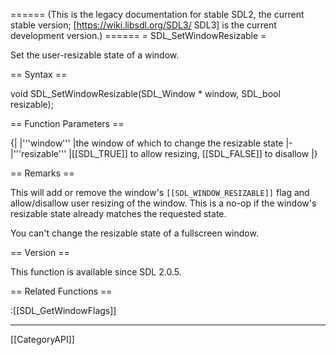 ====== (This is the legacy documentation for stable SDL2, the current stable version; [https://wiki.libsdl.org/SDL3/ SDL3] is the current development version.) ======
= SDL_SetWindowResizable =

Set the user-resizable state of a window.

== Syntax ==

<syntaxhighlight lang='c'>
void SDL_SetWindowResizable(SDL_Window * window,
                            SDL_bool resizable);
</syntaxhighlight>

== Function Parameters ==

{|
|'''window'''
|the window of which to change the resizable state
|-
|'''resizable'''
|[[SDL_TRUE]] to allow resizing, [[SDL_FALSE]] to disallow
|}

== Remarks ==

This will add or remove the window's <code>[[SDL_WINDOW_RESIZABLE]]</code>
flag and allow/disallow user resizing of the window. This is a no-op if the
window's resizable state already matches the requested state.

You can't change the resizable state of a fullscreen window.

== Version ==

This function is available since SDL 2.0.5.

== Related Functions ==

:[[SDL_GetWindowFlags]]

----
[[CategoryAPI]]


